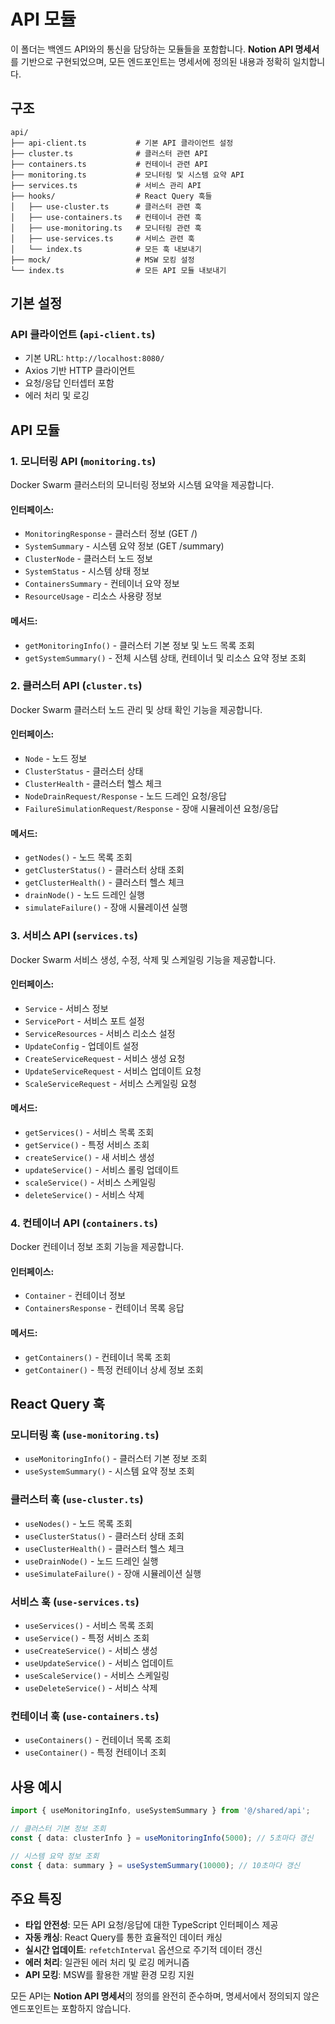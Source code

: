 # API 모듈

이 폴더는 백엔드 API와의 통신을 담당하는 모듈들을 포함합니다. **Notion API 명세서**를 기반으로 구현되었으며, 모든 엔드포인트는 명세서에 정의된 내용과 정확히 일치합니다.

## 구조

```
api/
├── api-client.ts           # 기본 API 클라이언트 설정
├── cluster.ts              # 클러스터 관련 API
├── containers.ts           # 컨테이너 관련 API  
├── monitoring.ts           # 모니터링 및 시스템 요약 API
├── services.ts             # 서비스 관리 API
├── hooks/                  # React Query 훅들
│   ├── use-cluster.ts      # 클러스터 관련 훅
│   ├── use-containers.ts   # 컨테이너 관련 훅
│   ├── use-monitoring.ts   # 모니터링 관련 훅
│   ├── use-services.ts     # 서비스 관련 훅
│   └── index.ts            # 모든 훅 내보내기
├── mock/                   # MSW 모킹 설정
└── index.ts                # 모든 API 모듈 내보내기
```

## 기본 설정

### API 클라이언트 (`api-client.ts`)
- 기본 URL: `http://localhost:8080/`
- Axios 기반 HTTP 클라이언트
- 요청/응답 인터셉터 포함
- 에러 처리 및 로깅

## API 모듈

### 1. 모니터링 API (`monitoring.ts`)
Docker Swarm 클러스터의 모니터링 정보와 시스템 요약을 제공합니다.

#### 인터페이스:
- `MonitoringResponse` - 클러스터 정보 (GET /)
- `SystemSummary` - 시스템 요약 정보 (GET /summary)
- `ClusterNode` - 클러스터 노드 정보
- `SystemStatus` - 시스템 상태 정보
- `ContainersSummary` - 컨테이너 요약 정보
- `ResourceUsage` - 리소스 사용량 정보

#### 메서드:
- `getMonitoringInfo()` - 클러스터 기본 정보 및 노드 목록 조회
- `getSystemSummary()` - 전체 시스템 상태, 컨테이너 및 리소스 요약 정보 조회

### 2. 클러스터 API (`cluster.ts`)
Docker Swarm 클러스터 노드 관리 및 상태 확인 기능을 제공합니다.

#### 인터페이스:
- `Node` - 노드 정보
- `ClusterStatus` - 클러스터 상태
- `ClusterHealth` - 클러스터 헬스 체크
- `NodeDrainRequest/Response` - 노드 드레인 요청/응답
- `FailureSimulationRequest/Response` - 장애 시뮬레이션 요청/응답

#### 메서드:
- `getNodes()` - 노드 목록 조회
- `getClusterStatus()` - 클러스터 상태 조회
- `getClusterHealth()` - 클러스터 헬스 체크
- `drainNode()` - 노드 드레인 실행
- `simulateFailure()` - 장애 시뮬레이션 실행

### 3. 서비스 API (`services.ts`)
Docker Swarm 서비스 생성, 수정, 삭제 및 스케일링 기능을 제공합니다.

#### 인터페이스:
- `Service` - 서비스 정보
- `ServicePort` - 서비스 포트 설정
- `ServiceResources` - 서비스 리소스 설정
- `UpdateConfig` - 업데이트 설정
- `CreateServiceRequest` - 서비스 생성 요청
- `UpdateServiceRequest` - 서비스 업데이트 요청
- `ScaleServiceRequest` - 서비스 스케일링 요청

#### 메서드:
- `getServices()` - 서비스 목록 조회
- `getService()` - 특정 서비스 조회
- `createService()` - 새 서비스 생성
- `updateService()` - 서비스 롤링 업데이트
- `scaleService()` - 서비스 스케일링
- `deleteService()` - 서비스 삭제

### 4. 컨테이너 API (`containers.ts`)
Docker 컨테이너 정보 조회 기능을 제공합니다.

#### 인터페이스:
- `Container` - 컨테이너 정보
- `ContainersResponse` - 컨테이너 목록 응답

#### 메서드:
- `getContainers()` - 컨테이너 목록 조회
- `getContainer()` - 특정 컨테이너 상세 정보 조회

## React Query 훅

### 모니터링 훅 (`use-monitoring.ts`)
- `useMonitoringInfo()` - 클러스터 기본 정보 조회
- `useSystemSummary()` - 시스템 요약 정보 조회

### 클러스터 훅 (`use-cluster.ts`)
- `useNodes()` - 노드 목록 조회
- `useClusterStatus()` - 클러스터 상태 조회
- `useClusterHealth()` - 클러스터 헬스 체크
- `useDrainNode()` - 노드 드레인 실행
- `useSimulateFailure()` - 장애 시뮬레이션 실행

### 서비스 훅 (`use-services.ts`)
- `useServices()` - 서비스 목록 조회
- `useService()` - 특정 서비스 조회
- `useCreateService()` - 서비스 생성
- `useUpdateService()` - 서비스 업데이트
- `useScaleService()` - 서비스 스케일링
- `useDeleteService()` - 서비스 삭제

### 컨테이너 훅 (`use-containers.ts`)
- `useContainers()` - 컨테이너 목록 조회
- `useContainer()` - 특정 컨테이너 조회

## 사용 예시

```typescript
import { useMonitoringInfo, useSystemSummary } from '@/shared/api';

// 클러스터 기본 정보 조회
const { data: clusterInfo } = useMonitoringInfo(5000); // 5초마다 갱신

// 시스템 요약 정보 조회
const { data: summary } = useSystemSummary(10000); // 10초마다 갱신
```

## 주요 특징

- **타입 안전성**: 모든 API 요청/응답에 대한 TypeScript 인터페이스 제공
- **자동 캐싱**: React Query를 통한 효율적인 데이터 캐싱
- **실시간 업데이트**: `refetchInterval` 옵션으로 주기적 데이터 갱신
- **에러 처리**: 일관된 에러 처리 및 로깅 메커니즘
- **API 모킹**: MSW를 활용한 개발 환경 모킹 지원

모든 API는 **Notion API 명세서**의 정의를 완전히 준수하며, 명세서에서 정의되지 않은 엔드포인트는 포함하지 않습니다. 